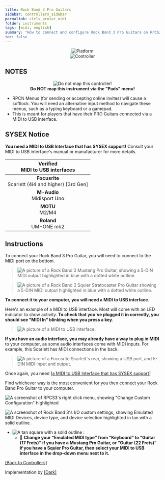 ```yaml
---
title: Rock Band 3 Pro Guitars
sidebar: controllers_sidebar
permalink: ctrls_protar_midi
folder: instruments
tags: [midi, english]
summary: "How to connect and configure Rock Band 3 Pro Guitars on RPCS3."
toc: false
---
```


<div align="center"> <img src="https://carlmylo.github.io/rb3-pc/images/instruments/plat/midi.png" alt="Platform" title="Platform"></div>

<div align="center"> <img src="https://carlmylo.github.io/rb3-pc/images/instruments/cont/rbprotar.png" alt="Controller" title="Controller"></div>

## NOTES
<div align="center"> <img src="https://carlmylo.github.io/rb3-pc/images/instruments/maps/rpcs3nomap.png" alt="Do not map this controller!" title="Do not map!"></div>
<div align="center"> <b>Do NOT map this instrument via the "Pads" menu!</b></div>

* RPCN Menus (for sending or accepting online invites) will cause a softlock. You will need an alternative input method to navigate these menus, such as a typing keyboard or a gamepad.
* This is meant for players that have their PRO Guitars connected via a MIDI to USB interface.

## SYSEX Notice

**You need a MIDI to USB Interface that has SYSEX support!** Consult your MIDI to USB interface's manual or manufacturer for more details.

| Verified <br> MIDI to USB interfaces |
|:------------------:|
| **Focusrite** <br> Scarlett (4i4 and higher) [3rd Gen] |
| **M-Audio** <br> Midisport Uno |
| **MOTU** <br> M2/M4 |
| **Roland** <br> UM-ONE mk2 |

## Instructions

To connect your Rock Band 3 Pro Guitar, you will need to connect to the MIDI port on the bottom.

>![A picture of a Rock Band 3 Mustang Pro Guitar, showing a 5-DIN MIDI output highlighted in blue with a dotted white outline.](https://carlmylo.github.io/rb3-pc/images/midi/midimustang.png "Rock Band Mustang Pro Guitar")  

>![A picture of a Rock Band 3 Squier Stratocaster Pro Guitar showing a 5-DIN MIDI output highlighted in blue with a dotted white outline.](https://carlmylo.github.io/rb3-pc/images/midi/midisquier.png "Rock Band Squier Stratocaster Pro Guitar")  

**To connect it to your computer, you will need a MIDI to USB interface**.

Here's an example of a MIDI to USB interface. Most will come with an LED indicator to show activity. **To check that you've plugged it in correctly, you should see "MIDI In" blinking when you press a key**. 

>![A picture of a MIDI to USB interface.](https://carlmylo.github.io/rb3-pc/images/midi/miditousb.png "MIDI to USB interface")  

**If you have an audio interface, you may already have a way to plug in MIDI** to your computer, as some audio interfaces come with MIDI inputs. For example, this Scarlett has MIDI connections in the back.  
>![A picture of a Focusrite Scarlett's rear, showing a USB port, and 5-DIN MIDI input and output.](https://carlmylo.github.io/rb3-pc/images/midi/midifs.png "Focusrite Scarlett MIDI in/out") 

Once again, you need [[a MIDI to USB Interface that has SYSEX support]](#sysex-notice)

Find whichever way is the most convenient for you then connect your Rock Band Pro Guitar to your computer.

![A screenshot of RPCS3's right click menu, showing "Change Custom Configuration" highlighted](https://carlmylo.github.io/rb3-pc/images/cust/rpcs3customconfigchange.png "Change Custom Configuration")

![A screenshot of Rock Band 3's I/O custom settings, showing Emulated MIDI Devices, device type, and device selection highlighted in tan with a solid outline.](https://carlmylo.github.io/rb3-pc/images/cust/io.png "I/O")

* ![A tan square with a solid outline](https://carlmylo.github.io/rb3-pc/images/cust/smalltan.png "Tan Square") :
	* 🎸 **Change your “Emulated MIDI type” from “Keyboard” to “Guitar (17 Frets)” if you have a Mustang Pro Guitar, or “Guitar (22 Frets)” if you have a Squier Pro Guitar, then select your MIDI to USB interface in the drop-down menu next to it.**

[[Back to Controllers]](https://carlmylo.github.io/rb3-pc/ctrls#instrument-list)

Implementation by [[Dark]](https://dark.ski/)